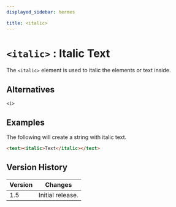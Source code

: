 ```yaml
---
displayed_sidebar: hermes

title: <italic>
---
```


# `<italic>` : Italic Text

The `<italic>` element is used to italic the elements or text inside.

## Alternatives

`<i>`

## Examples

The following will create a string with italic text.

```html
<text><italic>Text</italic></text>
```

## Version History

| Version | Changes |
|---------| ------- |
| 1.5     | Initial release. |